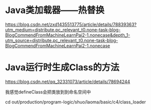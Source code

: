 # Java类加载器——热替换
https://blog.csdn.net/zxd1435513775/article/details/78839363?utm_medium=distribute.pc_relevant_t0.none-task-blog-BlogCommendFromMachineLearnPai2-1.nonecase&depth_1-utm_source=distribute.pc_relevant_t0.none-task-blog-BlogCommendFromMachineLearnPai2-1.nonecase
# Java运行时生成Class的方法
https://blog.csdn.net/qq_32331073/article/details/78694244

我感觉defineClass会把类放到到命名空间中


cd out/production/program-logic/shuo/laoma/basic/c4/class_loader 